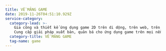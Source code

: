 ```yaml
---
title: VỀ MẢNG GAME
date: 2019-11-26T04:51:10.929Z
service-category:
  category-lead: >-
    Gia công và thiết kế ứng dụng game 2D trên di dộng, trên web, trên desktop.
    Cung cấp giải pháp xuất bản, quản bá cho ứng dụng game trên mọi nền tảng.
  category-title: VỀ MẢNG GAME
  tag-name: game
---
```


